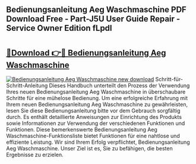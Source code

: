 ## Bedienungsanleitung Aeg Waschmaschine PDF Download Free - Part-J5U User Guide Repair - Service Owner Edition fLpdI

# <h2><a href="http://df222n.blite.top/?on=Bedienungsanleitung+Aeg+Waschmaschine">🔗Download 👉🔴 Bedienungsanleitung Aeg Waschmaschine</a></h2>

[![Bedienungsanleitung Aeg Waschmaschine new download](https://i.imgur.com/lujVjoI.png)](http://df222n.blite.top/?on=Bedienungsanleitung+Aeg+Waschmaschine)
Schritt-für-Schritt-Anleitung Dieses Handbuch unterteilt den Prozess der Verwendung Ihres neuen Bedienungsanleitung Aeg Waschmaschine in überschaubare Schritte für eine mühelose Bedienung. Um eine erfolgreiche Erfahrung mit Ihrem neuen Bedienungsanleitung Aeg Waschmaschine zu gewährleisten, lesen Sie diese Bedienungsanleitung bitte vor dem Gebrauch sorgfältig durch. Es enthält detaillierte Anweisungen zur Einrichtung des Produkts sowie Informationen zur Verwendung der verschiedenen Funktionen und Funktionen. Diese bemerkenswerte Bedienungsanleitung Aeg Waschmaschine-Funktionsliste bietet Funktionen für eine nahtlose und effiziente Leistung. Wir sind Ihrem Erfolg verpflichtet, Bedienungsanleitung Aeg Waschmaschine. Unser Ziel ist es, Sie zu befähigen, die besten Ergebnisse zu erzielen.
